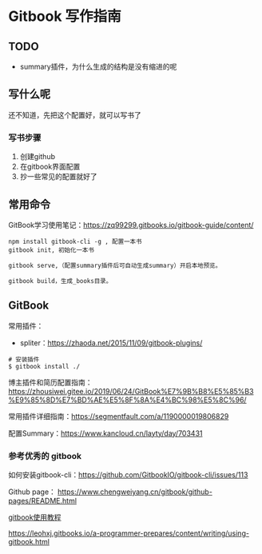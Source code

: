 # Gitbook 写作指南

## TODO

- summary插件，为什么生成的结构是没有缩进的呢



## 写什么呢

还不知道，先把这个配置好，就可以写书了



### 写书步骤

1. 创建github
2. 在gitbook界面配置
3. 抄一些常见的配置就好了



## 常用命令
GitBook学习使用笔记：https://zq99299.gitbooks.io/gitbook-guide/content/


```
npm install gitbook-cli -g , 配置一本书
gitbook init, 初始化一本书

gitbook serve,（配置summary插件后可自动生成summary）开启本地预览。

gitbook build，生成_books目录。
```



## GitBook

常用插件：

- spliter：https://zhaoda.net/2015/11/09/gitbook-plugins/


```
# 安装插件
$ gitbook install ./
```


博主插件和简历配置指南：https://zhousiwei.gitee.io/2019/06/24/GitBook%E7%9B%B8%E5%85%B3%E9%85%8D%E7%BD%AE%E5%8F%8A%E4%BC%98%E5%8C%96/

常用插件详细指南：https://segmentfault.com/a/1190000019806829

配置Summary：https://www.kancloud.cn/layty/day/703431







### 参考优秀的 gitbook

如何安装gitbook-cli：https://github.com/GitbookIO/gitbook-cli/issues/113

Github page： https://www.chengweiyang.cn/gitbook/github-pages/README.html


[gitbook使用教程](https://jackchan1999.github.io/2017/05/01/gitbook/GitBook使用教程/)

https://leohxj.gitbooks.io/a-programmer-prepares/content/writing/using-gitbook.html











